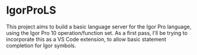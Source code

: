 # IgorProLS

This project aims to build a basic language server for the Igor Pro language, using the Igor Pro 10 operation/function set. As a first pass, I'll be trying to incorporate this as a VS Code extension, to allow basic statement completion for Igor symbols. 
